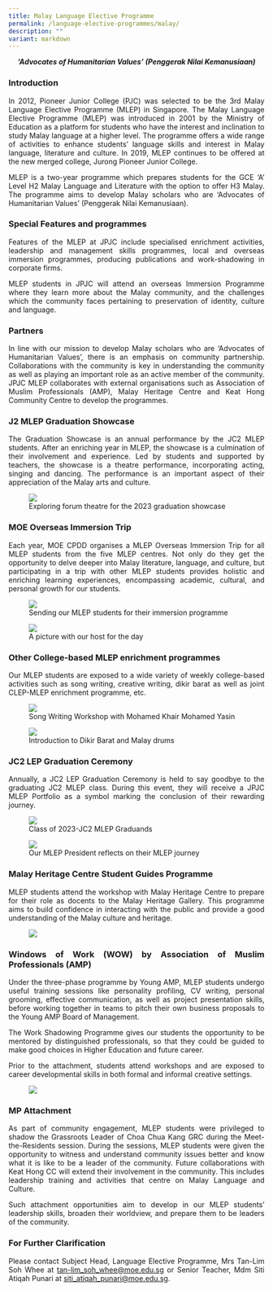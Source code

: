 ```yaml
---
title: Malay Language Elective Programme
permalink: /language-elective-programmes/malay/
description: ""
variant: markdown
---
```

<div align="justify">

<p><i><strong></strong></i></p><center><i><strong>‘Advocates of Humanitarian Values’ (Penggerak Nilai Kemanusiaan)</strong></i></center><p></p>

<h3>Introduction</h3>

<p>
In 2012, Pioneer Junior College (PJC) was selected to be the 3rd Malay Language Elective Programme (MLEP) in Singapore. The Malay Language Elective Programme (MLEP) was introduced in 2001 by the Ministry of Education as a platform for students who have the interest and inclination to study Malay language at a higher level. The programme offers a wide range of activities to enhance students’ language skills and interest in Malay language, literature and culture.&nbsp;In 2019, MLEP continues to be offered at the new merged college, Jurong Pioneer Junior College.</p>

<p>
MLEP is a two-year programme which prepares students for the GCE ‘A’ Level H2 Malay Language and Literature with the option to offer H3 Malay. The programme aims to develop Malay scholars who are ‘Advocates of Humanitarian Values’ (Penggerak Nilai Kemanusiaan).</p>

<h3>Special Features and programmes</h3>

<p>
Features of the MLEP at JPJC include specialised enrichment activities, leadership and management skills programmes, local and overseas immersion programmes, producing publications and work-shadowing in corporate firms.</p>

<p>
MLEP students in JPJC will attend an overseas Immersion Programme where they learn more about the Malay community, and the challenges which the community faces pertaining to preservation of identity, culture and language.</p>

<h3>Partners</h3>

<p>
In line with our mission to develop Malay scholars who are ‘Advocates of Humanitarian Values’, there is an emphasis on community partnership. Collaborations with the community is key in understanding the community as well as playing an important role as an active member of the community. JPJC MLEP collaborates with external organisations such as Association of Muslim Professionals&nbsp;(AMP), Malay Heritage Centre and Keat Hong Community Centre to develop the&nbsp;programmes.</p>

<h3>J2 MLEP Graduation Showcase</h3>

<p>
The Graduation Showcase is an annual performance by the JC2 MLEP students. After an enriching year in MLEP, the showcase is a culmination of their involvement and experience. Led by students and supported by teachers, the showcase is a theatre performance, incorporating acting, singing and dancing. The performance is an important aspect of their appreciation of the Malay arts and culture.</p>

<figure>
	<img src="/images/Curriculum/MLEP/MLEP01.jpeg">
	<figcaption>Exploring forum theatre for the 2023 graduation showcase</figcaption></figure>

<h3>MOE Overseas Immersion Trip</h3>
	
<p>Each year, MOE CPDD organises a MLEP Overseas Immersion Trip for all MLEP students from the five MLEP centres. Not only do they get the opportunity to delve deeper into Malay literature, language, and culture, but participating in a trip with other MLEP students provides holistic and enriching learning experiences, encompassing academic, cultural, and personal growth for our students.</p>
	
<figure>
	<img src="/images/Curriculum/MLEP/MLEP02.jpeg">
	<figcaption>Sending our MLEP students for their immersion programme</figcaption></figure>
	
<figure>
	<img src="/images/Curriculum/MLEP/MLEP03.jpeg">
	<figcaption>A picture with our host for the day</figcaption></figure>
	
<h3>Other College-based MLEP enrichment programmes</h3>
	
<p>Our MLEP students are exposed to a wide variety of weekly college-based activities such as song writing, creative writing, dikir barat as well as joint CLEP-MLEP enrichment programme, etc.</p>

<figure>
	<img src="/images/Curriculum/MLEP/MLEP04.jpeg">
	<figcaption>Song Writing Workshop with Mohamed Khair Mohamed Yasin</figcaption></figure>
	
<figure>
	<img src="/images/Curriculum/MLEP/MLEP05.jpeg">
	<figcaption>Introduction to Dikir Barat and Malay drums</figcaption></figure>
	
<h3>JC2 LEP Graduation Ceremony</h3>
	
<p>Annually, a JC2 LEP Graduation Ceremony is held to say goodbye to the graduating JC2 MLEP class. During this event, they will receive a JPJC MLEP Portfolio as a symbol marking the conclusion of their rewarding journey.</p>

<figure>
	<img src="/images/Curriculum/MLEP/MLEP06.jpeg">
	<figcaption>Class of 2023-JC2 MLEP Graduands</figcaption></figure>
	
<figure>
	<img src="/images/Curriculum/MLEP/MLEP07.jpeg">
	<figcaption>Our MLEP President reflects on their MLEP journey</figcaption></figure>
	
<h3>Malay Heritage Centre Student Guides Programme</h3>

<p>
MLEP students attend the workshop with Malay Heritage Centre to prepare for their role as docents to the Malay Heritage Gallery. This programme aims to build confidence in interacting with the public and provide a good understanding of the Malay culture and heritage.</p>

<figure>
<img src="/images/MLEP%201.png"></figure>

<h3>Windows of Work (WOW) by Association of Muslim Professionals (AMP)</h3>

<p>
Under the three-phase programme by Young AMP, MLEP students undergo useful training sessions like personality profiling, CV writing, personal grooming, effective communication, as well as project presentation skills, before working together in teams to pitch their own business proposals to the Young AMP Board of Management.</p>

<p>
The Work Shadowing Programme gives our students the opportunity to be mentored by distinguished professionals, so that they could be guided to make good choices in Higher Education and future career.</p>

<p>
Prior to the attachment, students attend workshops and are exposed to career developmental skills in both formal and informal creative settings.</p>

<figure>
<img src="/images/MLEP%202.png"></figure>

<h3>MP Attachment</h3>

<p>
As part of community engagement, MLEP students were privileged to shadow the Grassroots Leader of Choa Chua Kang GRC during the Meet-the-Residents session. During the sessions, MLEP students were given the opportunity to witness and understand community issues better and know what it is like to be a leader of the community. Future collaborations with Keat Hong CC will extend their involvement in the community. This includes leadership training and activities that centre on Malay Language and Culture.</p>

<p>
Such attachment opportunities aim to develop in our MLEP students’ leadership skills, broaden their worldview, and prepare them to be leaders of the community.</p>

<h3>For Further Clarification</h3>

<p>Please contact Subject Head, Language Elective Programme, Mrs Tan-Lim Soh Whee at&nbsp;<a href="mailto:tan-lim_soh_whee@moe.edu.sg">tan-lim_soh_whee@moe.edu.sg</a>&nbsp;or Senior Teacher, Mdm Siti Atiqah Punari at&nbsp;<a href="mailto:siti_atiqah_punari@moe.edu.sg">siti_atiqah_punari@moe.edu.sg</a>.</p>

</div>